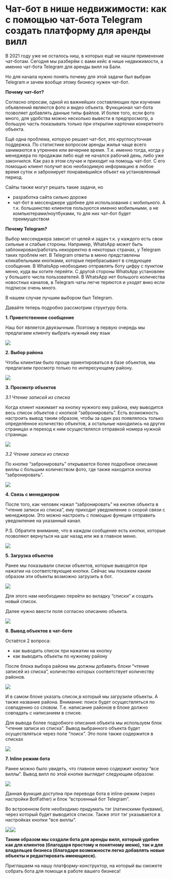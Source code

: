 # Чат-бот в нише недвижимости: как с помощью чат-бота Telegram создать платформу для аренды вилл

В 2021 году уже не осталось ниш, в которых ещё не нашли применение чат-ботам. Сегодня мы разберём с вами кейс в нише недвижимости, а именно чат-бота Telegram для аренды вилл на Бали.

Но для начала нужно понять почему для этой задачи был выбран Telegram и зачем вообще этому бизнесу нужен чат-бот.

**Почему чат-бот?**

Согласно опросам, одной из важнейших составляющих при изучении объявлений являются фото и видео объекта. Функционал чат-бота позволяет добавлять данные типы файлов. И более того, если фото много, для удобства можно несколько вывести в предпросмотр, а большую часть показывать только при открытии карточки конкретного объекта.

Ещё одна проблема, которую решает чат-бот, это круглосуточная поддержка. По статистике вопросом аренды жилья чаще всего занимаются в утреннее или вечернее время. Т.е. именно тогда, когда у менеджера по продажам либо ещё не начался рабочий день, либо уже закончился. Как раз в этом случае и приходит на помощь чат-бот. С его помощью клиент получит всю необходимую информацию в любое время суток и забронирует понравившийся объект на установленный период.

Сайты также могут решать такие задачи, но

* разработка сайта сильно дороже
* чат-бот в мессенджере удобнее для использования с мобильного. А т.к. большинство клиентов пользуются именно мобильными, а не компьютерами/ноутбуками, то для них чат-бот будет преимуществом

**Почему Telegram?**

Выбор мессенджера зависит от целей и задач т.к. у каждого есть свои сильные и слабые стороны. Например, WhatsApp может быть заблокирован/работать некорректно в некоторых странах, у Telegram таких проблем нет. В Telegram ответы в меню представлены кликабельными кнопками, которые перебрасывают в следующее сообщение. В WhatsApp необходимо отправлять боту цифру с пунктом меню, куда вы хотите перейти. С другой стороны WhatsApp установлен у большего числа пользователей. В WhatsApp нет большого количества новостных каналов, в Telegram чаты легче теряются и уходят вниз если подписок очень много.

В нашем случае лучшим выбором был Telegram.

Давайте теперь подробно рассмотрим структуру бота.

**1. Приветственное сообщение**

Наш бот является двуязычным. Поэтому в первую очередь мы предлагаем клиенту выбрать нужный ему язык

![](https://leonardo.osnova.io/d19bfe40-8735-53b4-b4d0-726096b01423/-/preview/300/-/format/webp/)

**2. Выбор района**

Чтобы клиентам было проще ориентироваться в базе объектов, мы предлагаем просмотр только по интересующему району.

![](https://leonardo.osnova.io/f50bd709-7f12-5572-9113-d53d88e471b0/-/preview/300/-/format/webp/)

**3. Просмотр объектов**

_3.1 Чтение записей из списка_

Когда клиент нажимает на кнопку нужного ему района, ему выводится весь список объектов с кнопкой “забронировать”. Есть возможность настроить вывод таким образом, чтобы за один раз появлялось только определённое количество объектов, а остальные находились на других страницах и переход к ним осуществлялся отправкой номера нужной страницы.

![](https://leonardo.osnova.io/cba2955f-1112-509d-af1b-8ae4520e5e99/-/preview/800/-/format/webp/)

_3.2 Чтение записи из списка_

По кнопке “забронировать” открывается более подробное описание виллы с большим количеством фото, где также находится кнопка “забронировать”.

![](https://leonardo.osnova.io/71d18673-85f8-52e6-bf65-eb6bf8157a58/-/preview/600/-/format/webp/)

**4. Связь с менеджером**

После того, как человек нажал “забронировать” на кнопке объекта в “чтение записи из списка”, ему приходит уведомление о скорой связи с менеджером. Это можно настроить с помощью функции отправить уведомление на указанный канал.

P.S. Обратите внимание, что в каждом сообщение есть кнопки, которые позволяют вернуться на шаг назад или же в главное меню.

![](https://leonardo.osnova.io/0a7f8771-f49d-5c8f-b991-e884567c58d1/-/preview/600/-/format/webp/)

**5. Загрузка объектов**

Ранее мы показывали списки объектов, которые выводятся при нажатии на соответствующие кнопки. Сейчас мы покажем каким образом эти объекты возможно загрузить в бот.

![](https://leonardo.osnova.io/9db9fd98-08a3-56f5-87a5-692bad345214/-/preview/800/-/format/webp/)

Для этого нам необходимо перейти во вкладку “списки” и создать новый список.

Далее нужно ввести поля согласно описанию объекта.

![](https://leonardo.osnova.io/19488813-44ac-5019-908f-f1bc7e492ade/-/preview/800/-/format/webp/)

**6. Вывод объектов в чат-боте**

Остаётся 2 вопроса:

* как выводить список при нажатии на кнопку
* как выводить объекты по нужному району

После блока выбора района мы должны добавить блоки “чтение записей из списка”, количество которых соответствует количеству районов.

![](https://leonardo.osnova.io/56dcf876-d42d-5cd1-b836-552a3bee2984/-/preview/600/-/format/webp/)

И в самом блоке указать список,в который мы загрузили объекты. А также название района. Внимание: поиск будет осуществляться по совпадению со словом. Т.е. написание районов в блоке должно совпадать с написанием в списке.

Для вывода более подробного описания объекта мы используем блок “чтение записи из списка”. Вывод выбранного объекта будет осуществляться через поле “поиск”. Это поле также содержится в списках

![](https://leonardo.osnova.io/5570b36c-3917-5b8f-8841-e7a6f976b520/-/preview/600/-/format/webp/)

**7. Inline режим бота**

Ранее можно было увидеть, что главное меню содержит кнопку “все виллы”. Вывод вилл по этой кнопке выглядит следующим образом:

![](https://leonardo.osnova.io/52d317dc-5eac-5217-9362-e23f5fca021b/-/preview/300/-/format/webp/)

Данная функция доступна при переводе бота в inline-режим (через настройки BotFather) и блок “встроенный бот Telegram”.

Во встроенном боте необходимо придумать тэг (латинскими буквами), через который будет выводится список. Также этот тэг указывается в настройках кнопки “все виллы”.

![](https://leonardo.osnova.io/02ac57b1-5426-5258-aa7b-43a4ea52627f/-/preview/300/-/format/webp/)![](https://leonardo.osnova.io/f5f8b65e-823e-5b7d-b154-311a16bc481f/-/preview/600/-/format/webp/)

**Таким образом мы создали бота для аренды вилл, который удобен как для клиентов (благодаря простому и понятному меню), так и для владельцев бизнеса (благодаря возможности легко добавлять новые объекты и редактировать имеющиеся).**

Приглашаем на нашу платформу-конструктор, на который вы сможете собрать бота для помощи в работе вашего бизнеса!
